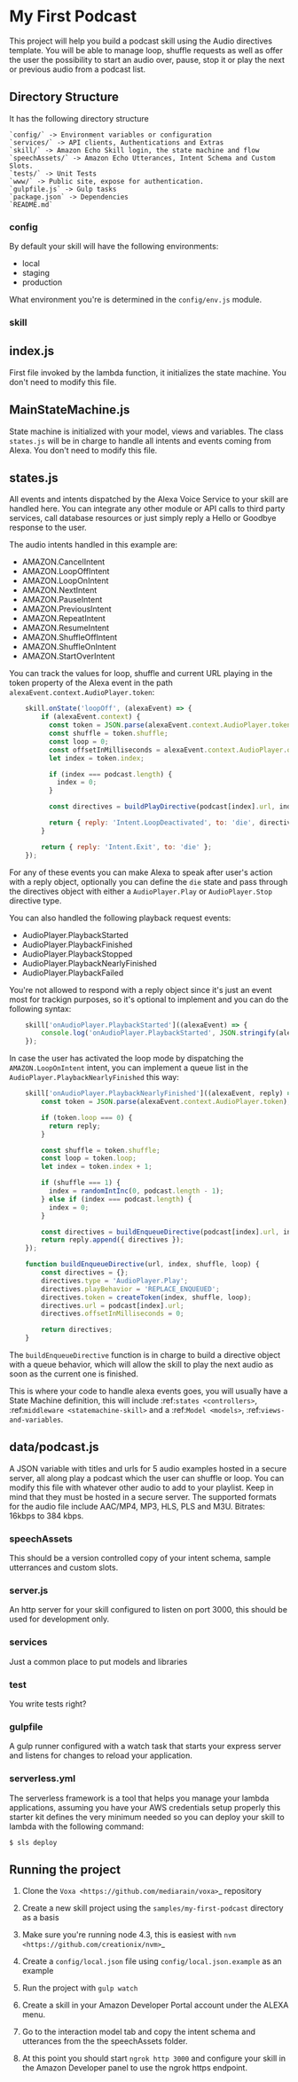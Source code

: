 My First Podcast
==================

This project will help you build a podcast skill using the Audio directives template. You will be able to manage loop, shuffle requests as well as offer the user the possibility to start an audio over, pause, stop it or play the next or previous audio from a podcast list.

Directory Structure
---------------------

It has the following directory structure


	`config/` -> Environment variables or configuration
	`services/` -> API clients, Authentications and Extras
	`skill/` -> Amazon Echo Skill login, the state machine and flow
	`speechAssets/` -> Amazon Echo Utterances, Intent Schema and Custom Slots.
	`tests/` -> Unit Tests
	`www/` -> Public site, expose for authentication.
	`gulpfile.js` -> Gulp tasks
	`package.json` -> Dependencies
	`README.md`


### config

By default your skill will have the following environments:

- local
- staging
- production

What environment you're is determined in the ``config/env.js`` module.

### skill

index.js
-----------------------
First file invoked by the lambda function, it initializes the state machine. You don't need to modify this file.


MainStateMachine.js
-----------------------
State machine is initialized with your model, views and variables. The class `states.js` will be in charge to handle all intents and events coming from Alexa. You don't need to modify this file.


states.js
-----------------------
All events and intents dispatched by the Alexa Voice Service to your skill are handled here. You can integrate any other module or API calls to third party services, call database resources or just simply reply a Hello or Goodbye response to the user.

The audio intents handled in this example are:

- AMAZON.CancelIntent
- AMAZON.LoopOffIntent
- AMAZON.LoopOnIntent
- AMAZON.NextIntent
- AMAZON.PauseIntent
- AMAZON.PreviousIntent
- AMAZON.RepeatIntent
- AMAZON.ResumeIntent
- AMAZON.ShuffleOffIntent
- AMAZON.ShuffleOnIntent
- AMAZON.StartOverIntent

You can track the values for loop, shuffle and current URL playing in the token property of the Alexa event in the path `alexaEvent.context.AudioPlayer.token`:

```javascript
	skill.onState('loopOff', (alexaEvent) => {
		if (alexaEvent.context) {
		  const token = JSON.parse(alexaEvent.context.AudioPlayer.token);
		  const shuffle = token.shuffle;
		  const loop = 0;
		  const offsetInMilliseconds = alexaEvent.context.AudioPlayer.offsetInMilliseconds;
		  let index = token.index;

		  if (index === podcast.length) {
		    index = 0;
		  }

		  const directives = buildPlayDirective(podcast[index].url, index, shuffle, loop, offsetInMilliseconds);

		  return { reply: 'Intent.LoopDeactivated', to: 'die', directives };
		}

		return { reply: 'Intent.Exit', to: 'die' };
	});
```

For any of these events you can make Alexa to speak after user's action with a reply object, optionally you can define the `die` state and pass through the directives object with either a `AudioPlayer.Play` or `AudioPlayer.Stop` directive type.

You can also handled the following playback request events:

- AudioPlayer.PlaybackStarted
- AudioPlayer.PlaybackFinished
- AudioPlayer.PlaybackStopped
- AudioPlayer.PlaybackNearlyFinished
- AudioPlayer.PlaybackFailed

You're not allowed to respond with a reply object since it's just an event most for trackign purposes, so it's optional to implement and you can do the following syntax:

```javascript
	skill['onAudioPlayer.PlaybackStarted']((alexaEvent) => {
		console.log('onAudioPlayer.PlaybackStarted', JSON.stringify(alexaEvent, null, 2));
	});
```

In case the user has activated the loop mode by dispatching the `AMAZON.LoopOnIntent` intent, you can implement a queue list in the `AudioPlayer.PlaybackNearlyFinished` this way:

```javascript
	skill['onAudioPlayer.PlaybackNearlyFinished']((alexaEvent, reply) => {
		const token = JSON.parse(alexaEvent.context.AudioPlayer.token);

		if (token.loop === 0) {
		  return reply;
		}

		const shuffle = token.shuffle;
		const loop = token.loop;
		let index = token.index + 1;

		if (shuffle === 1) {
		  index = randomIntInc(0, podcast.length - 1);
		} else if (index === podcast.length) {
		  index = 0;
		}

		const directives = buildEnqueueDirective(podcast[index].url, index, shuffle, loop);
		return reply.append({ directives });
	});

	function buildEnqueueDirective(url, index, shuffle, loop) {
		const directives = {};
		directives.type = 'AudioPlayer.Play';
		directives.playBehavior = 'REPLACE_ENQUEUED';
		directives.token = createToken(index, shuffle, loop);
		directives.url = podcast[index].url;
		directives.offsetInMilliseconds = 0;

		return directives;
	}
```


The `buildEnqueueDirective` function is in charge to build a directive object with a queue behavior, which will allow the skill to play the next audio as soon as the current one is finished.

This is where your code to handle alexa events goes, you will usually have a State Machine definition, this will include :ref:`states <controllers>`, :ref:`middleware <statemachine-skill>` and a :ref:`Model <models>`, :ref:`views-and-variables`.


data/podcast.js
-----------------------

A JSON variable with titles and urls for 5 audio examples hosted in a secure server, all along play a podcast which the user can shuffle or loop. You can modify this file with whatever other audio to add to your playlist. Keep in mind that they must be hosted in a secure server. The supported formats for the audio file include AAC/MP4, MP3, HLS, PLS and M3U. Bitrates: 16kbps to 384 kbps.


### speechAssets

This should be a version controlled copy of your intent schema, sample utterrances and custom slots.

### server.js


An http server for your skill configured to listen on port 3000, this should be used for development only.

### services


Just a common place to put models and libraries

### test

You write tests right?

### gulpfile

A gulp runner configured with a watch task that starts your express server and listens for changes to reload your application.

### serverless.yml

The serverless framework is a tool that helps you manage your lambda applications, assuming you have your AWS credentials setup properly this starter kit defines the very minimum needed so you can deploy your skill to lambda with the following command:

    $ sls deploy

Running the project
---------------------

1. Clone the `Voxa <https://github.com/mediarain/voxa>`_ repository

2. Create a new skill project using the ``samples/my-first-podcast`` directory as a basis

3. Make sure you're running node 4.3, this is easiest with `nvm <https://github.com/creationix/nvm>`_

4. Create a ``config/local.json`` file using ``config/local.json.example`` as an example

5. Run the project with ``gulp watch``

6. Create a skill in your Amazon Developer Portal account under the ALEXA menu.

7. Go to the interaction model tab and copy the intent schema and utterances from the the speechAssets folder.

8. At this point you should start ``ngrok http 3000`` and configure your skill in the Amazon Developer panel to use the ngrok https endpoint.
